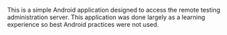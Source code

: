This is a simple Android application designed to access the remote testing administration server. This application was done largely as a learning 
experience so best Android practices were not used.
